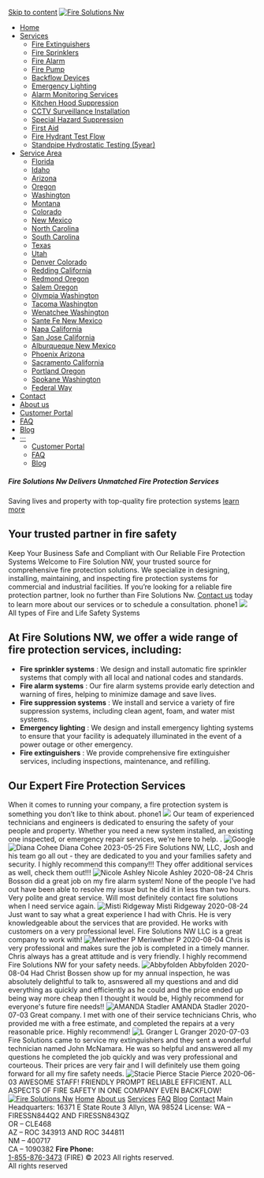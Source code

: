[Skip to content](https://www.firesolutionsnw.com/#content)
[![Fire Solutions Nw](https://www.firesolutionsnw.com/wp-content/uploads/2020/02/header-250%C3%9750-1.png)](https://www.firesolutionsnw.com/)
  * [Home](https://www.firesolutionsnw.com/)
  * [Services](https://www.firesolutionsnw.com/services/)
    * [Fire Extinguishers](https://www.firesolutionsnw.com/services/fire-extinguishers/)
    * [Fire Sprinklers](https://www.firesolutionsnw.com/services/fire-sprinklers/)
    * [Fire Alarm](https://www.firesolutionsnw.com/services/fire-alarm/)
    * [Fire Pump](https://www.firesolutionsnw.com/services/fire-pump/)
    * [Backflow Devices](https://www.firesolutionsnw.com/services/backflow-devices/)
    * [Emergency Lighting](https://www.firesolutionsnw.com/services/emergency-lighting/)
    * [Alarm Monitoring Services](https://www.firesolutionsnw.com/services/alarm-monitoring-services/)
    * [Kitchen Hood Suppression](https://www.firesolutionsnw.com/services/kitchen-hood-suppression/)
    * [CCTV Surveillance Installation](https://www.firesolutionsnw.com/services/cctv-surveillance-installation/)
    * [Special Hazard Suppression](https://www.firesolutionsnw.com/services/special-hazard-suppression/)
    * [First Aid](https://www.firesolutionsnw.com/services/first-aid-training/)
    * [Fire Hydrant Test Flow](https://www.firesolutionsnw.com/services/fire-hydrant-test-flow/)
    * [Standpipe Hydrostatic Testing (5year)](https://www.firesolutionsnw.com/services/standpipe-hydrostatic-testing-5year/)
  * [Service Area](https://www.firesolutionsnw.com/service-area/)
    * [Florida](https://www.firesolutionsnw.com/service-area/standpipe-hydrostatic-testing-5year/)
    * [Idaho](https://www.firesolutionsnw.com/service-area/idaho/)
    * [Arizona](https://www.firesolutionsnw.com/service-area/arizona/)
    * [Oregon](https://www.firesolutionsnw.com/service-area/oregon/)
    * [Washington](https://www.firesolutionsnw.com/service-area/washington/)
    * [Montana](https://www.firesolutionsnw.com/service-area/montana/)
    * [Colorado](https://www.firesolutionsnw.com/service-area/colorado/)
    * [New Mexico](https://www.firesolutionsnw.com/service-area/new-mexico/)
    * [North Carolina](https://www.firesolutionsnw.com/service-area/south-carolina-2/)
    * [South Carolina](https://www.firesolutionsnw.com/service-area/south-carolina/)
    * [Texas](https://www.firesolutionsnw.com/service-area/texas/)
    * [Utah](https://www.firesolutionsnw.com/service-area/utah/)
    * [Denver Colorado](https://www.firesolutionsnw.com/service-area/denver-colorado/)
    * [Redding California](https://www.firesolutionsnw.com/service-area/redding-california/)
    * [Redmond Oregon](https://www.firesolutionsnw.com/service-area/redmond-oregon/)
    * [Salem Oregon](https://www.firesolutionsnw.com/service-area/salem-oregon/)
    * [Olympia Washington](https://www.firesolutionsnw.com/service-area/olympia-washington/)
    * [Tacoma Washington](https://www.firesolutionsnw.com/service-area/tacoma-washington/)
    * [Wenatchee Washington](https://www.firesolutionsnw.com/service-area/wenatchee-washington/)
    * [Sante Fe New Mexico](https://www.firesolutionsnw.com/service-area/sante-fe-new-mexico/)
    * [Napa California](https://www.firesolutionsnw.com/service-area/napa-california/)
    * [San Jose California](https://www.firesolutionsnw.com/service-area/san-jose-california/)
    * [Alburqueque New Mexico](https://www.firesolutionsnw.com/service-area/alburqueque-new-mexico/)
    * [Phoenix Arizona](https://www.firesolutionsnw.com/service-area/phoenix-arizona/)
    * [Sacramento California](https://www.firesolutionsnw.com/service-area/sacramento-california/)
    * [Portland Oregon](https://www.firesolutionsnw.com/service-area/portland-oregon/)
    * [Spokane Washington](https://www.firesolutionsnw.com/service-area/spokane-washington/)
    * [Federal Way](https://www.firesolutionsnw.com/service-area/federal-way/)
  * [Contact](https://www.firesolutionsnw.com/contact-us/)
  * [About us](https://www.firesolutionsnw.com/about-us/)
  * [Customer Portal](https://www.firesolutionsnw.com/newfire/customer-portal/)
  * [FAQ](https://www.firesolutionsnw.com/how-to-offer/)
  * [Blog](https://www.firesolutionsnw.com/blog/)
  * [···](https://www.firesolutionsnw.com/)
    * [Customer Portal](https://www.firesolutionsnw.com/newfire/customer-portal/)
    * [FAQ](https://www.firesolutionsnw.com/how-to-offer/)
    * [Blog](https://www.firesolutionsnw.com/blog/)


##### Fire Solutions Nw Delivers Unmatched Fire Protection Services
Saving lives and property with top-quality fire protection systems
[ learn more ](https://www.firesolutionsnw.com/services/)
## Your trusted partner in fire safety
Keep Your Business Safe and Compliant with Our Reliable Fire Protection Systems
Welcome to Fire Solution NW, your trusted source for comprehensive fire protection solutions. We specialize in designing, installing, maintaining, and inspecting fire protection systems for commercial and industrial facilities.
If you’re looking for a reliable fire protection partner, look no further than Fire Solutions Nw. [Contact us](https://www.firesolutionsnw.com/contacts-us) today to learn more about our services or to schedule a consultation.
phone1
![](https://www.firesolutionsnw.com/wp-content/uploads/2023/05/WhatsApp-Image-2023-05-06-at-18.29.05.jpeg)
All types of Fire and Life Safety Systems
## At Fire Solutions NW, we offer a wide range of fire protection services, including:
  * **Fire sprinkler systems** : We design and install automatic fire sprinkler systems that comply with all local and national codes and standards.
  * **Fire alarm systems** : Our fire alarm systems provide early detection and warning of fires, helping to minimize damage and save lives.
  * **Fire suppression systems** : We install and service a variety of fire suppression systems, including clean agent, foam, and water mist systems.
  * **Emergency lighting** : We design and install emergency lighting systems to ensure that your facility is adequately illuminated in the event of a power outage or other emergency.
  * **Fire extinguishers** : We provide comprehensive fire extinguisher services, including inspections, maintenance, and refilling.


## Our Expert Fire Protection Services
When it comes to running your company, a fire protection system is something you don’t like to think about.
phone1
![](https://www.firesolutionsnw.com/wp-content/uploads/2023/05/WhatsApp-Image-2023-05-06-at-18.33.19.jpeg)
Our team of experienced technicians and engineers is dedicated to ensuring the safety of your people and property. Whether you need a new system installed, an existing one inspected, or emergency repair services, we’re here to help.
.
![Google](https://cdn.trustindex.io/assets/platform/Google/logo.svg)
![Diana Cohee](https://lh3.googleusercontent.com/a-/AD_cMMT4wYGuOFxQyWs8xdh9N1U2XKsDq5CIJKcN-FvjqQ=s120-c-c-rp-w64-h64-mo-br100)
Diana Cohee 
2023-05-25
Fire Solutions NW, LLC, Josh and his team go all out - they are dedicated to you and your families safety and security. I highly recommend this company!!! They offer additional services as well, check them out!!!
![Nicole Ashley](https://lh3.googleusercontent.com/a-/AD_cMMSaAZqSs4arqKuODZsQxI-UHIrHg37OCSsEWhtV_sw=s120-c-c-rp-w64-h64-mo-br100)
Nicole Ashley 
2020-08-24
Chris Bosson did a great job on my fire alarm system! None of the people I’ve had out have been able to resolve my issue but he did it in less than two hours. Very polite and great service. Will most definitely contact fire solutions when I need service again.
![Misti Ridgeway](https://lh3.googleusercontent.com/a/AAcHTtdXz2E-NkQA9zaJyYrqrESZHIu1bXjYd6aUoKKv=s120-c-c-rp-w64-h64-mo-br100)
Misti Ridgeway 
2020-08-24
Just want to say what a great experience I had with Chris. He is very knowledgeable about the services that are provided. He works with customers on a very professional level. Fire Solutions NW LLC is a great company to work with!
![Meriwether P](https://lh3.googleusercontent.com/a/AAcHTteGFivFgwfqTWSnISiwUPJ2mg0vg7Rr2d56_oX0=s120-c-c-rp-w64-h64-mo-br100)
Meriwether P 
2020-08-04
Chris is very professional and makes sure the job is completed in a timely manner. Chris always has a great attitude and is very friendly. I highly recommend Fire Solutions NW for your safety needs.
![Abbyfolden](https://lh3.googleusercontent.com/a-/AD_cMMRAJdBz_miQ1M4-90MKvUzpGCGbYiUdT8qICkPwuFs=s120-c-c-rp-w64-h64-mo-br100)
Abbyfolden 
2020-08-04
Had Christ Bossen show up for my annual inspection, he was absolutely delightful to talk to, asnswered all my questions and and did everything as quickly and efficiently as he could and the price ended up being way more cheap then I thought it would be, Highly recommend for everyone's future fire needs!!
![AMANDA Stadler](https://lh3.googleusercontent.com/a-/AD_cMMSRd9-PN_x1wXDUpLXrz1Pv0Yk-_6uNdbbR4gsksA=s120-c-c-rp-w64-h64-mo-br100)
AMANDA Stadler 
2020-07-03
Great company. I met with one of their service technicians Chris, who provided me with a free estimate, and completed the repairs at a very reasonable price. Highly recommend!
![L Granger](https://lh3.googleusercontent.com/a/AAcHTtc7Npjga-1kbuhDDtaw7ogabDF-cFsesGozoGDK=s120-c-c-rp-w64-h64-mo-ba4-br100)
L Granger 
2020-07-03
Fire Solutions came to service my extinguishers and they sent a wonderful technician named John McNamara. He was so helpful and answered all my questions he completed the job quickly and was very professional and courteous. Their prices are very fair and I will definitely use them going forward for all my fire safety needs.
![Stacie Pierce](https://lh3.googleusercontent.com/a/AAcHTtcqu_Gj-1W2TibuAv9qPgJnRmcXzi5Jr4Yd8V0A=s120-c-c-rp-w64-h64-mo-br100)
Stacie Pierce 
2020-06-03
AWESOME STAFF! FRIENDLY PROMPT RELIABLE EFFICIENT. ALL ASPECTS OF FIRE SAFETY IN ONE COMPANY EVEN BACKFLOW!
[![Fire Solutions Nw](https://www.firesolutionsnw.com/wp-content/uploads/2020/02/header-250%C3%9750-1.png)](https://www.firesolutionsnw.com/)
[Home](https://www.firesolutionsnw.com/)
[About us](https://www.firesolutionsnw.com/about-us/)
[Services](https://www.firesolutionsnw.com/services/)
[FAQ](https://www.firesolutionsnw.com/how-to-offer/)
[Blog](https://www.firesolutionsnw.com/blog/)
[Contact](https://www.firesolutionsnw.com/contact-us/)
Main Headquarters: 16371 E State Route 3 Allyn, WA 98524
License: WA – FIRESSN844Q2 AND FIRESSN843QZ  
OR – CLE468  
AZ – ROC 343913 AND ROC 344811  
NM – 400717  
CA – 1090382
**Fire Phone:**  
[1-855-876-3473](tel:8558763473) (FIRE)
© 2023 All rights reserved.  
All rights reserved
